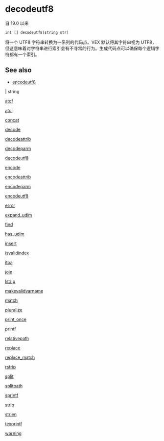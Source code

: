 # decodeutf8

自 19.0 以来

`int [] decodeutf8(string str)`

将一个 UTF8 字符串转换为一系列的代码点。VEX 默认将其字符串视为 UTF8，但这意味着对字符串进行索引会有不寻常的行为。生成代码点可以确保每个逻辑字符都有一个索引。

## See also

- [encodeutf8](encodeutf8.html)

|
string

[atof](atof.html)

[atoi](atoi.html)

[concat](concat.html)

[decode](decode.html)

[decodeattrib](decodeattrib.html)

[decodeparm](decodeparm.html)

[decodeutf8](decodeutf8.html)

[encode](encode.html)

[encodeattrib](encodeattrib.html)

[encodeparm](encodeparm.html)

[encodeutf8](encodeutf8.html)

[error](error.html)

[expand_udim](expand_udim.html)

[find](find.html)

[has_udim](has_udim.html)

[insert](insert.html)

[isvalidindex](isvalidindex.html)

[itoa](itoa.html)

[join](join.html)

[lstrip](lstrip.html)

[makevalidvarname](makevalidvarname.html)

[match](match.html)

[pluralize](pluralize.html)

[print_once](print_once.html)

[printf](printf.html)

[relativepath](relativepath.html)

[replace](replace.html)

[replace_match](replace_match.html)

[rstrip](rstrip.html)

[split](split.html)

[splitpath](splitpath.html)

[sprintf](sprintf.html)

[strip](strip.html)

[strlen](strlen.html)

[texprintf](texprintf.html)

[warning](warning.html)
